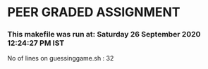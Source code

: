 # PEER GRADED ASSIGNMENT #
### This makefile was run at: Saturday 26 September 2020 12:24:27 PM IST ###
 No of lines on guessinggame.sh :  32 
